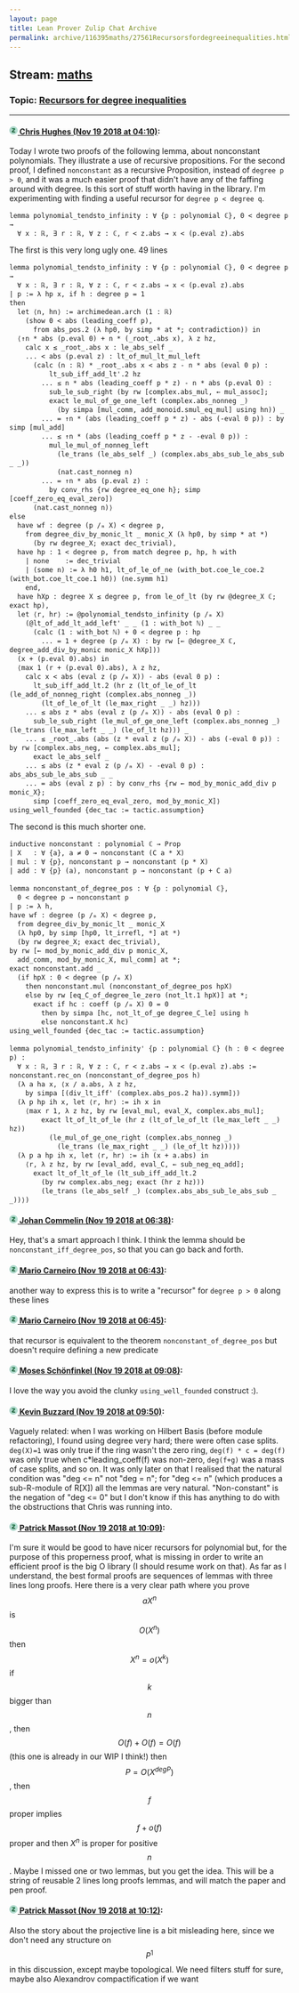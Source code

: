```yaml
---
layout: page
title: Lean Prover Zulip Chat Archive 
permalink: archive/116395maths/27561Recursorsfordegreeinequalities.html
---
```


## Stream: [maths](index.html)
### Topic: [Recursors for degree inequalities](27561Recursorsfordegreeinequalities.html)

---

#### [![Click to go to Zulip](../../assets/img/zulip2.png) Chris Hughes (Nov 19 2018 at 04:10)](https://leanprover.zulipchat.com/#narrow/stream/116395-maths/topic/Recursors%20for%20degree%20inequalities/near/147942053):
Today I wrote two proofs of the following lemma, about nonconstant polynomials. They illustrate a use of recursive propositions. For the second proof, I defined `nonconstant` as a recursive Proposition, instead of `degree p > 0`, and it was a much easier proof that didn't have any of the faffing around with degree. Is this sort of stuff worth having in the library. I'm experimenting with finding a useful recursor for `degree p < degree q`.
```lean
lemma polynomial_tendsto_infinity : ∀ {p : polynomial ℂ}, 0 < degree p →
  ∀ x : ℝ, ∃ r : ℝ, ∀ z : ℂ, r < z.abs → x < (p.eval z).abs
```
The first is this very long ugly one. 49 lines
```lean
lemma polynomial_tendsto_infinity : ∀ {p : polynomial ℂ}, 0 < degree p →
  ∀ x : ℝ, ∃ r : ℝ, ∀ z : ℂ, r < z.abs → x < (p.eval z).abs
| p := λ hp x, if h : degree p = 1
then
  let ⟨n, hn⟩ := archimedean.arch (1 : ℝ)
    (show 0 < abs (leading_coeff p),
      from abs_pos.2 (λ hp0, by simp * at *; contradiction)) in
  ⟨↑n * abs (p.eval 0) + n * (_root_.abs x), λ z hz,
    calc x ≤ _root_.abs x : le_abs_self _
    ... < abs (p.eval z) : lt_of_mul_lt_mul_left
      (calc (n : ℝ) * _root_.abs x < abs z - n * abs (eval 0 p) :
          lt_sub_iff_add_lt'.2 hz
        ... ≤ n * abs (leading_coeff p * z) - n * abs (p.eval 0) :
          sub_le_sub_right (by rw [complex.abs_mul, ← mul_assoc];
          exact le_mul_of_ge_one_left (complex.abs_nonneg _)
            (by simpa [mul_comm, add_monoid.smul_eq_mul] using hn)) _
        ... = ↑n * (abs (leading_coeff p * z) - abs (-eval 0 p)) : by simp [mul_add]
        ... ≤ ↑n * (abs (leading_coeff p * z - -eval 0 p)) :
          mul_le_mul_of_nonneg_left
            (le_trans (le_abs_self _) (complex.abs_abs_sub_le_abs_sub _ _))
            (nat.cast_nonneg n)
        ... = ↑n * abs (p.eval z) :
          by conv_rhs {rw degree_eq_one h}; simp [coeff_zero_eq_eval_zero])
      (nat.cast_nonneg n)⟩
else
  have wf : degree (p /ₘ X) < degree p,
    from degree_div_by_monic_lt _ monic_X (λ hp0, by simp * at *)
      (by rw degree_X; exact dec_trivial),
  have hp : 1 < degree p, from match degree p, hp, h with
    | none    := dec_trivial
    | (some n) := λ h0 h1, lt_of_le_of_ne (with_bot.coe_le_coe.2 (with_bot.coe_lt_coe.1 h0)) (ne.symm h1)
    end,
  have hXp : degree X ≤ degree p, from le_of_lt (by rw @degree_X ℂ; exact hp),
  let ⟨r, hr⟩ := @polynomial_tendsto_infinity (p /ₘ X)
    (@lt_of_add_lt_add_left' _ _ (1 : with_bot ℕ) _ _
      (calc (1 : with_bot ℕ) + 0 < degree p : hp
        ... = 1 + degree (p /ₘ X) : by rw [← @degree_X ℂ, degree_add_div_by_monic monic_X hXp]))
  (x + (p.eval 0).abs) in
  ⟨max 1 (r + (p.eval 0).abs), λ z hz,
    calc x < abs (eval z (p /ₘ X)) - abs (eval 0 p) :
      lt_sub_iff_add_lt.2 (hr z (lt_of_le_of_lt (le_add_of_nonneg_right (complex.abs_nonneg _))
        (lt_of_le_of_lt (le_max_right _ _) hz)))
    ... ≤ abs z * abs (eval z (p /ₘ X)) - abs (eval 0 p) :
      sub_le_sub_right (le_mul_of_ge_one_left (complex.abs_nonneg _) (le_trans (le_max_left _ _) (le_of_lt hz))) _
    ... ≤ _root_.abs (abs (z * eval z (p /ₘ X)) - abs (-eval 0 p)) : by rw [complex.abs_neg, ← complex.abs_mul];
      exact le_abs_self _
    ... ≤ abs (z * eval z (p /ₘ X) - -eval 0 p) : abs_abs_sub_le_abs_sub _ _
    ... = abs (eval z p) : by conv_rhs {rw ← mod_by_monic_add_div p monic_X};
      simp [coeff_zero_eq_eval_zero, mod_by_monic_X]⟩
using_well_founded {dec_tac := tactic.assumption}
```
The second is this much shorter one.
```lean
inductive nonconstant : polynomial ℂ → Prop
| X   : ∀ {a}, a ≠ 0 → nonconstant (C a * X) 
| mul : ∀ {p}, nonconstant p → nonconstant (p * X)
| add : ∀ {p} (a), nonconstant p → nonconstant (p + C a)

lemma nonconstant_of_degree_pos : ∀ {p : polynomial ℂ}, 
  0 < degree p → nonconstant p
| p := λ h, 
have wf : degree (p /ₘ X) < degree p,
  from degree_div_by_monic_lt _ monic_X 
  (λ hp0, by simp [hp0, lt_irrefl, *] at *) 
  (by rw degree_X; exact dec_trivial),
by rw [← mod_by_monic_add_div p monic_X,
  add_comm, mod_by_monic_X, mul_comm] at *;
exact nonconstant.add _ 
  (if hpX : 0 < degree (p /ₘ X) 
    then nonconstant.mul (nonconstant_of_degree_pos hpX)
    else by rw [eq_C_of_degree_le_zero (not_lt.1 hpX)] at *;
      exact if hc : coeff (p /ₘ X) 0 = 0
        then by simpa [hc, not_lt_of_ge degree_C_le] using h
        else nonconstant.X hc)
using_well_founded {dec_tac := tactic.assumption}

lemma polynomial_tendsto_infinity' {p : polynomial ℂ} (h : 0 < degree p) :
  ∀ x : ℝ, ∃ r : ℝ, ∀ z : ℂ, r < z.abs → x < (p.eval z).abs :=
nonconstant.rec_on (nonconstant_of_degree_pos h)
  (λ a ha x, ⟨x / a.abs, λ z hz, 
    by simpa [(div_lt_iff' (complex.abs_pos.2 ha)).symm]⟩)
  (λ p hp ih x, let ⟨r, hr⟩ := ih x in
    ⟨max r 1, λ z hz, by rw [eval_mul, eval_X, complex.abs_mul];
        exact lt_of_lt_of_le (hr z (lt_of_le_of_lt (le_max_left _ _) hz)) 
          (le_mul_of_ge_one_right (complex.abs_nonneg _) 
            (le_trans (le_max_right _ _) (le_of_lt hz)))⟩)
  (λ p a hp ih x, let ⟨r, hr⟩ := ih (x + a.abs) in
    ⟨r, λ z hz, by rw [eval_add, eval_C, ← sub_neg_eq_add];
      exact lt_of_lt_of_le (lt_sub_iff_add_lt.2 
        (by rw complex.abs_neg; exact (hr z hz))) 
        (le_trans (le_abs_self _) (complex.abs_abs_sub_le_abs_sub _ _))⟩)
```

#### [![Click to go to Zulip](../../assets/img/zulip2.png) Johan Commelin (Nov 19 2018 at 06:38)](https://leanprover.zulipchat.com/#narrow/stream/116395-maths/topic/Recursors%20for%20degree%20inequalities/near/147946548):
Hey, that's a smart approach I think. I think the lemma should be `nonconstant_iff_degree_pos`, so that you can go back and forth.

#### [![Click to go to Zulip](../../assets/img/zulip2.png) Mario Carneiro (Nov 19 2018 at 06:43)](https://leanprover.zulipchat.com/#narrow/stream/116395-maths/topic/Recursors%20for%20degree%20inequalities/near/147946661):
another way to express this is to write a "recursor" for `degree p > 0` along these lines

#### [![Click to go to Zulip](../../assets/img/zulip2.png) Mario Carneiro (Nov 19 2018 at 06:45)](https://leanprover.zulipchat.com/#narrow/stream/116395-maths/topic/Recursors%20for%20degree%20inequalities/near/147946725):
that recursor is equivalent to the theorem `nonconstant_of_degree_pos` but doesn't require defining a new predicate

#### [![Click to go to Zulip](../../assets/img/zulip2.png) Moses Schönfinkel (Nov 19 2018 at 09:08)](https://leanprover.zulipchat.com/#narrow/stream/116395-maths/topic/Recursors%20for%20degree%20inequalities/near/147951339):
I love the way you avoid the clunky `using_well_founded` construct :).

#### [![Click to go to Zulip](../../assets/img/zulip2.png) Kevin Buzzard (Nov 19 2018 at 09:50)](https://leanprover.zulipchat.com/#narrow/stream/116395-maths/topic/Recursors%20for%20degree%20inequalities/near/147952836):
Vaguely related: when I was working on Hilbert Basis (before module refactoring), I found using degree very hard; there were often case splits. `deg(X)=1` was only true if the ring wasn't the zero ring, `deg(f) * c = deg(f)` was only true when c*leading_coeff(f) was non-zero, `deg(f+g)` was a mass of case splits, and so on. It was only later on that I realised that the natural condition was "deg <= n" not "deg = n"; for "deg <= n" (which produces a sub-R-module of R[X]) all the lemmas are very natural. "Non-constant" is the negation of "deg <= 0" but I don't know if this has anything to do with the obstructions that Chris was running into.

#### [![Click to go to Zulip](../../assets/img/zulip2.png) Patrick Massot (Nov 19 2018 at 10:09)](https://leanprover.zulipchat.com/#narrow/stream/116395-maths/topic/Recursors%20for%20degree%20inequalities/near/147953494):
I'm sure it would be good to have nicer recursors for polynomial but, for the purpose of this properness proof, what is missing in order to write an efficient proof is the big O library (I should resume work on that). As far as I understand, the best formal proofs are sequences of lemmas with three lines long proofs. Here there is a very clear path where you prove $$aX^ n$$ is $$O(X^n)$$ then $$X^n = o(X^k)$$ if $$k$$ bigger than $$n$$, then  $$O(f) + O(f) = O(f)$$ (this one is already in our WIP I think!) then $$P = O(X^{deg P})$$, then $$f$$ proper implies $$f + o(f)$$ proper and then $X^n$ is proper for positive $$n$$. Maybe I missed one or two lemmas, but you get the idea. This will be a string of reusable 2 lines long proofs lemmas, and will match the paper and pen proof.

#### [![Click to go to Zulip](../../assets/img/zulip2.png) Patrick Massot (Nov 19 2018 at 10:12)](https://leanprover.zulipchat.com/#narrow/stream/116395-maths/topic/Recursors%20for%20degree%20inequalities/near/147953617):
Also the story about the projective line is a bit misleading here, since we don't need any structure on $$P^1$$ in this discussion, except maybe topological. We need filters stuff for sure, maybe also Alexandrov compactification if we want

